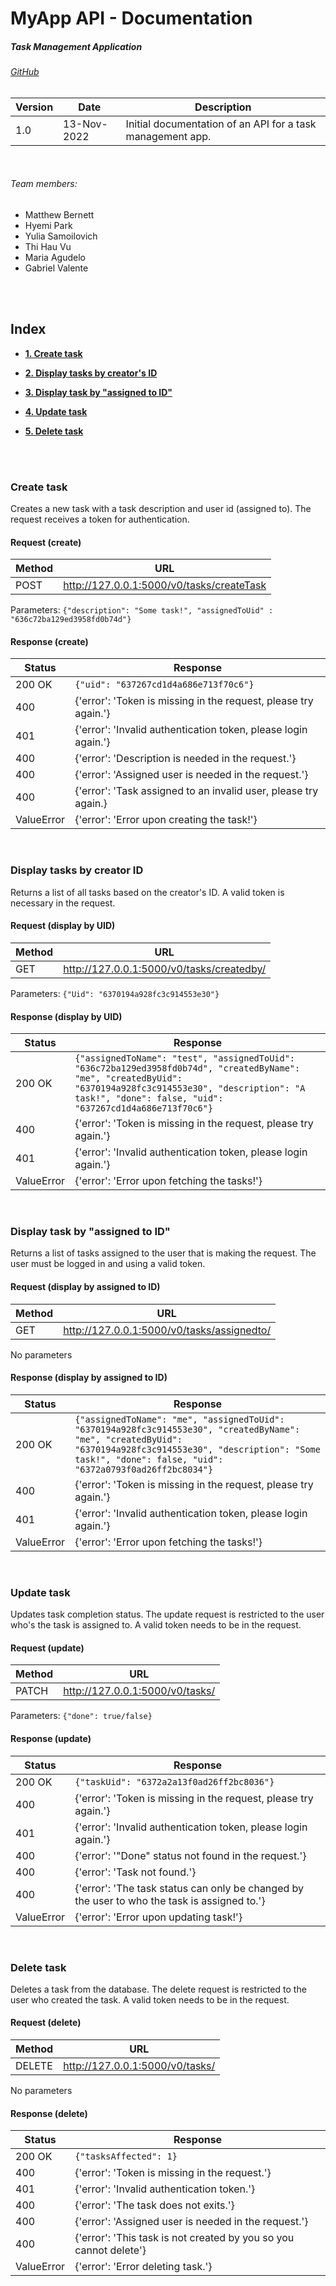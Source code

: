 # **MyApp API - Documentation**
##### Task Management Application

 ###### [GitHub](https://github.com/yulia-samoilovich/MyApp)

| Version | Date        | Description                                                |
|---------|-------------|------------------------------------------------------------|
| 1.0     | 13-Nov-2022 | Initial documentation of an API for a task management app. |

<br>

###### Team members: 
* Matthew Bernett
* Hyemi Park
* Yulia Samoilovich
* Thi Hau Vu
* Maria Agudelo
* Gabriel Valente

<br>
<br>

## Index
<!-- TOC -->
* [**1. Create task**](#create-task)

* [**2. Display tasks by creator's ID**](#display-tasks-by-creator-id)

* [**3. Display task by "assigned to ID"**](#display-task-by-assigned-to-id)

* [**4. Update task**](#update-task)

* [**5. Delete task**](#delete-task)
<!-- TOC -->

<br><br>

### Create task
Creates a new task with a task description and user id (assigned to). The request receives a token for authentication.

#### Request (create)
| Method | URL                                       |
|--------|-------------------------------------------|
| POST   | http://127.0.0.1:5000/v0/tasks/createTask |

Parameters:
`{"description": "Some task!", "assignedToUid" : "636c72ba129ed3958fd0b74d"}`

#### Response (create)
| Status     | Response                                                        |
|------------|-----------------------------------------------------------------|
| 200 OK     | `{"uid": "637267cd1d4a686e713f70c6"}`                           |
| 400        | {'error': 'Token is missing in the request, please try again.'} |
| 401        | {'error': 'Invalid authentication token, please login again.'}  |
| 400        | {'error': 'Description is needed in the request.'}              |
| 400        | {'error': 'Assigned user is needed in the request.'}            |
| 400        | {'error': 'Task assigned to an invalid user, please try again.} |
| ValueError | {'error': 'Error upon creating the task!'}                      |

<br>

### Display tasks by creator ID
Returns a list of all tasks based on the creator's ID. A valid token is necessary in the request.

#### Request (display by UID)
| Method | URL                                       |
|--------|-------------------------------------------|
| GET    | http://127.0.0.1:5000/v0/tasks/createdby/ |

Parameters:
`{"Uid": "6370194a928fc3c914553e30"}`

#### Response (display by UID)
| Status     | Response                                                                                                                                                                                                                 |
|------------|--------------------------------------------------------------------------------------------------------------------------------------------------------------------------------------------------------------------------|
| 200 OK     | `{"assignedToName": "test", "assignedToUid": "636c72ba129ed3958fd0b74d", "createdByName": "me", "createdByUid": "6370194a928fc3c914553e30", "description": "A task!", "done": false, "uid": "637267cd1d4a686e713f70c6"}` |
| 400        | {'error': 'Token is missing in the request, please try again.'}                                                                                                                                                          |
| 401        | {'error': 'Invalid authentication token, please login again.'}                                                                                                                                                           |
| ValueError | {'error': 'Error upon fetching the tasks!'}                                                                                                                                                                              |

<br>

### Display task by "assigned to ID"
Returns a list of tasks assigned to the user that is making the request. The user must be logged in and using a valid token.


#### Request (display by assigned to ID)
| Method | URL                                        |
|--------|--------------------------------------------|
| GET    | http://127.0.0.1:5000/v0/tasks/assignedto/ |

No parameters

#### Response (display by assigned to ID)
| Status     | Response                                                                                                                                                                                                                  |
|------------|---------------------------------------------------------------------------------------------------------------------------------------------------------------------------------------------------------------------------|
| 200 OK     | `{"assignedToName": "me", "assignedToUid": "6370194a928fc3c914553e30", "createdByName": "me", "createdByUid": "6370194a928fc3c914553e30", "description": "Some task!", "done": false, "uid": "6372a0793f0ad26ff2bc8034"}` |
| 400        | {'error': 'Token is missing in the request, please try again.'}                                                                                                                                                           |
| 401        | {'error': 'Invalid authentication token, please login again.'}                                                                                                                                                            |
| ValueError | {'error': 'Error upon fetching the tasks!'}                                                                                                                                                                               |

<br>

### Update task
Updates task completion status. The update request is restricted to the user who's the task is assigned to. A valid token needs to be in the request.

#### Request (update)
| Method | URL                                      |
|--------|------------------------------------------|
| PATCH  | http://127.0.0.1:5000/v0/tasks/<taskUid> |

Parameters:
`{"done": true/false}`

#### Response (update)
| Status     | Response                                                                                     |
|------------|----------------------------------------------------------------------------------------------|
| 200 OK     | `{"taskUid": "6372a2a13f0ad26ff2bc8036"}`                                                    |
| 400        | {'error': 'Token is missing in the request, please try again.'}                              |
| 401        | {'error': 'Invalid authentication token, please login again.'}                               |
| 400        | {'error': '"Done" status not found in the request.'}                                         |
| 400        | {'error': 'Task not found.'}                                                                 |
| 400        | {'error': 'The task status can only be changed by the user to who the task is assigned to.'} |
| ValueError | {'error': 'Error upon updating task!'}                                                       |

<br>

### Delete task
Deletes a task from the database. The delete request is restricted to the user who created the task. A valid token needs to be in the request.

#### Request (delete)
| Method | URL                                      |
|--------|------------------------------------------|
| DELETE | http://127.0.0.1:5000/v0/tasks/<taskUid> |

No parameters

#### Response (delete)
| Status     | Response                                                          |
|------------|-------------------------------------------------------------------|
| 200 OK     | `{"tasksAffected": 1}`                                            |
| 400        | {'error': 'Token is missing in the request.'}                     |
| 401        | {'error': 'Invalid authentication token.'}                        |
| 400        | {'error': 'The task does not exits.'}                             |
| 400        | {'error': 'Assigned user is needed in the request.'}              |
| 400        | {'error': 'This task is not created by you so you cannot delete'} |
| ValueError | {'error': 'Error deleting task.'}                                 |

